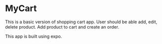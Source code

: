 # MyCart

This is a basic version of shopping cart app. User should be able add, edit, delete product. Add product to cart and create an order. 

This app is built using expo. 
